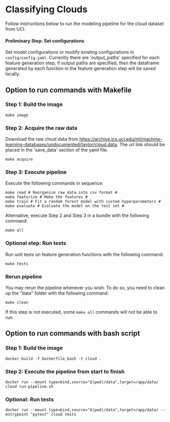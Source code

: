 # Classifying Clouds
Follow instructions below to run the modeling pipeline for the cloud dataset from UCI.
#### Preliminary Step: Set configurations
Set model configurations or modify existing configurations in `config/config.yaml`. Currently there are 'output_paths' specified for each feature generation step; if output paths are specified, then the dataframe generated by each function in the feature generation step will be saved locally.
## Option to run commands with Makefile
### Step 1: Build the image
```
make image
```
### Step 2: Acquire the raw data
Download the raw cloud data from https://archive.ics.uci.edu/ml/machine-learning-databases/undocumented/taylor/cloud.data. The url link should be placed in the 'save_data' section of the yaml file.
```shell script
make acquire
```
### Step 3: Execute pipeline
Execute the following commands in sequence:
```shell script
make read # Reorganize raw data into csv format #
make featurize # Make the features #
make train # Fit a random forest model with custom hyperparameters #
make evaluate # Evaluate the model on the test set #
```
Alternative, execute Step 2 and Step 3 in a bundle with the following command:
```shell script
make all
```
### Optional step: Run tests
Run unit tests on feature generation functions with the following command:
```shell script
make tests
```
### Rerun pipeline
You may rerun the pipeline whenever you wish. To do so, you need to clean up the "data" folder with the following command:
```shell script
make clean
```
If this step is not executed, some `make all` commands will not be able to run.

## Option to run commands with bash script

### Step 1: Build the image
```shell script
docker build -f Dockerfile_bash -t cloud .
```
### Step 2: Execute the pipeline from start to finish
```shell script
docker run --mount type=bind,source="$(pwd)/data",target=/app/data/ cloud run-pipeline.sh
```
### Optional: Run tests
```shell script
docker run --mount type=bind,source="$(pwd)/data",target=/app/data/ --entrypoint "pytest" cloud tests
```